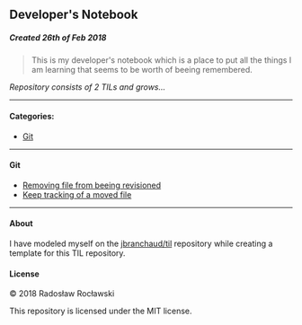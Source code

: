 ## Developer's Notebook
##### Created 26th of Feb 2018

> This is my developer's notebook which is a place to put all the things I am learning that seems to be worth of beeing remembered. 

_Repository consists of 2 TILs and grows..._

---

#### Categories:

* [Git](#git)

---

#### Git
- [Removing file from beeing revisioned](git/remove-file-from-beeing-revisioned.md)
- [Keep tracking of a moved file](git/keep-tracking-of-a-moved-file.md)
---

#### About

I have modeled myself on the [jbranchaud/til](https://github.com/jbranchaud/til) repository while
creating a template for this TIL repository.

#### License

&copy; 2018 Radosław Rocławski

This repository is licensed under the MIT license.